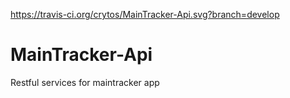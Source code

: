 https://travis-ci.org/crytos/MainTracker-Api.svg?branch=develop

# MainTracker-Api
Restful services for maintracker app
